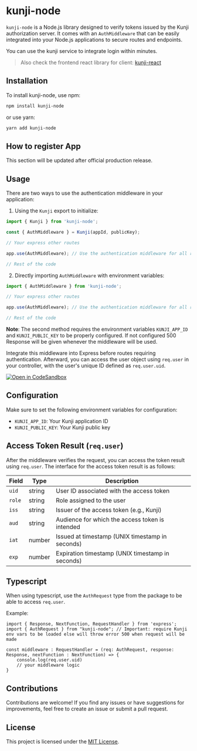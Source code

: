 # kunji-node

`kunji-node` is a Node.js library designed to verify tokens issued by the Kunji authorization server. It comes with an `AuthMiddleware` that can be easily integrated into your Node.js applications to secure routes and endpoints.

You can use the kunji service to integrate login within minutes.

> Also check the frontend react library for client: [kunji-react](https://www.npmjs.com/package/kunji-react)

## Installation

To install kunji-node, use npm:

```bash
npm install kunji-node
```
or use yarn:

```bash
yarn add kunji-node
```

## How to register App

This section will be updated after official production release.

## Usage

There are two ways to use the authentication middleware in your application:

1. Using the `Kunji` export to initialize:

```javascript
import { Kunji } from 'kunji-node';

const { AuthMiddleware } = Kunji(appId, publicKey);

// Your express other routes

app.use(AuthMiddleware); // Use the authentication middleware for all routes

// Rest of the code
```

2. Directly importing `AuthMiddleware` with environment variables:

```javascript
import { AuthMiddleware } from 'kunji-node';

// Your express other routes

app.use(AuthMiddleware); // Use the authentication middleware for all routes

// Rest of the code
```

**Note**: The second method requires the environment variables `KUNJI_APP_ID` and `KUNJI_PUBLIC_KEY` to be properly configured. If not configured 500 Response will be given whenever the middleware will be used.

Integrate this middleware into Express before routes requiring authentication. Afterward, you can access the user object using `req.user` in your controller, with the user's unique ID defined as `req.user.uid`.

[![Open in CodeSandbox](https://img.shields.io/badge/Open%20in-CodeSandbox-blue?style=flat-square&logo=codesandbox)](https://codesandbox.io/p/devbox/xjpn87?embed=1)


## Configuration

Make sure to set the following environment variables for configuration:

- `KUNJI_APP_ID`: Your Kunji application ID
- `KUNJI_PUBLIC_KEY`: Your Kunji public key

## Access Token Result (`req.user`)

After the middleware verifies the request, you can access the token result using `req.user`. The interface for the access token result is as follows:

| Field       | Type    | Description                                          |
|-------------|---------|------------------------------------------------------|
| `uid`       | string  | User ID associated with the access token             |
| `role`      | string  | Role assigned to the user                            |
| `iss`       | string  | Issuer of the access token (e.g., Kunji)             |
| `aud`       | string  | Audience for which the access token is intended      |
| `iat`       | number  | Issued at timestamp (UNIX timestamp in seconds)     |
| `exp`       | number  | Expiration timestamp (UNIX timestamp in seconds)    |


## Typescript

When using typescript, use the `AuthRequest` type from the package to be able to access `req.user`. 

Example:

```
import { Response, NextFunction, RequestHandler } from 'express';
import { AuthRequest } from "kunji-node"; // Important: require Kunji env vars to be loaded else will throw error 500 when request will be made

const middleware : RequestHandler = (req: AuthRequest, response: Response, nextFunction : NextFunction) => {
    console.log(req.user.uid)
    // your middleware logic
}
```

## Contributions

Contributions are welcome! If you find any issues or have suggestions for improvements, feel free to create an issue or submit a pull request.

## License

This project is licensed under the [MIT License](LICENSE).